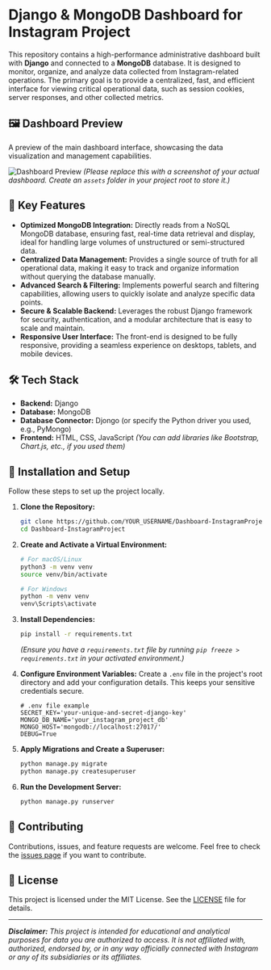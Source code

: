# Django & MongoDB Dashboard for Instagram Project

This repository contains a high-performance administrative dashboard built with **Django** and connected to a **MongoDB** database. It is designed to monitor, organize, and analyze data collected from Instagram-related operations. The primary goal is to provide a centralized, fast, and efficient interface for viewing critical operational data, such as session cookies, server responses, and other collected metrics.

## 🖼️ Dashboard Preview

A preview of the main dashboard interface, showcasing the data visualization and management capabilities.

![Dashboard Preview](assets/dashboard-preview.png)
*(Please replace this with a screenshot of your actual dashboard. Create an `assets` folder in your project root to store it.)*

## 🚀 Key Features

-   **Optimized MongoDB Integration:** Directly reads from a NoSQL MongoDB database, ensuring fast, real-time data retrieval and display, ideal for handling large volumes of unstructured or semi-structured data.
-   **Centralized Data Management:** Provides a single source of truth for all operational data, making it easy to track and organize information without querying the database manually.
-   **Advanced Search & Filtering:** Implements powerful search and filtering capabilities, allowing users to quickly isolate and analyze specific data points.
-   **Secure & Scalable Backend:** Leverages the robust Django framework for security, authentication, and a modular architecture that is easy to scale and maintain.
-   **Responsive User Interface:** The front-end is designed to be fully responsive, providing a seamless experience on desktops, tablets, and mobile devices.

## 🛠️ Tech Stack

-   **Backend:** Django
-   **Database:** MongoDB
-   **Database Connector:** Djongo (or specify the Python driver you used, e.g., PyMongo)
-   **Frontend:** HTML, CSS, JavaScript *(You can add libraries like Bootstrap, Chart.js, etc., if you used them)*

## 🔧 Installation and Setup

Follow these steps to set up the project locally.

1.  **Clone the Repository:**
    ```bash
    git clone https://github.com/YOUR_USERNAME/Dashboard-InstagramProject.git
    cd Dashboard-InstagramProject
    ```

2.  **Create and Activate a Virtual Environment:**
    ```bash
    # For macOS/Linux
    python3 -m venv venv
    source venv/bin/activate

    # For Windows
    python -m venv venv
    venv\Scripts\activate
    ```

3.  **Install Dependencies:**
    ```bash
    pip install -r requirements.txt
    ```
    *(Ensure you have a `requirements.txt` file by running `pip freeze > requirements.txt` in your activated environment.)*

4.  **Configure Environment Variables:**
    Create a `.env` file in the project's root directory and add your configuration details. This keeps your sensitive credentials secure.
    ```env
    # .env file example
    SECRET_KEY='your-unique-and-secret-django-key'
    MONGO_DB_NAME='your_instagram_project_db'
    MONGO_HOST='mongodb://localhost:27017/'
    DEBUG=True
    ```

5.  **Apply Migrations and Create a Superuser:**
    ```bash
    python manage.py migrate
    python manage.py createsuperuser
    ```

6.  **Run the Development Server:**
    ```bash
    python manage.py runserver
    ```

## 🤝 Contributing

Contributions, issues, and feature requests are welcome. Feel free to check the [issues page](https://github.com/YOUR_USERNAME/Dashboard-InstagramProject/issues) if you want to contribute.

## 📜 License

This project is licensed under the MIT License. See the [LICENSE](LICENSE) file for details.

---
_**Disclaimer:** This project is intended for educational and analytical purposes for data you are authorized to access. It is not affiliated with, authorized, endorsed by, or in any way officially connected with Instagram or any of its subsidiaries or its affiliates._
